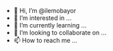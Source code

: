 - 👋 Hi, I’m @ilemobayor
- 👀 I’m interested in ...
- 🌱 I’m currently learning ...
- 💞️ I’m looking to collaborate on ...
- 📫 How to reach me ...

<!---
ilemobayor/ilemobayor is a ✨ special ✨ repository because its `README.md` (this file) appears on your GitHub profile.
You can click the Preview link to take a look at your changes.
--->
